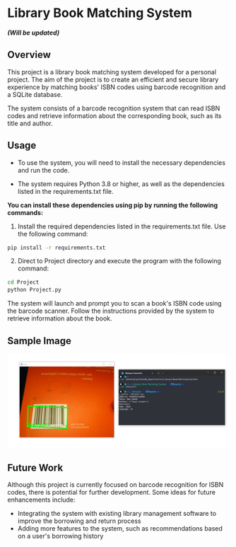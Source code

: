 # Library Book Matching System

***(Will be updated)***

## Overview

This project is a library book matching system developed for a personal project. The aim of the project is to create an efficient and secure library experience by matching books' ISBN codes using barcode recognition and a SQLite database.

The system consists of a barcode recognition system that can read ISBN codes and retrieve information about the corresponding book, such as its title and author.

## Usage

- To use the system, you will need to install the necessary dependencies and run the code.

- The system requires Python 3.8 or higher, as well as the dependencies listed in the requirements.txt file. 

**You can install these dependencies using pip by running the following commands:**

1. Install the required dependencies listed in the requirements.txt file. Use the following command:
```bash
pip install -r requirements.txt
```

2. Direct to Project directory and execute the program with the following command:
```bash
cd Project
python Project.py
```

The system will launch and prompt you to scan a book's ISBN code 
using the barcode scanner. Follow the instructions provided by the system to retrieve information about the book.

## Sample Image

<img src="images/Project-Sample.png">

## Future Work

Although this project is currently focused on barcode recognition for ISBN codes, there is potential for further development. Some ideas for future enhancements include:

- Integrating the system with existing library management software to improve the borrowing and return process
- Adding more features to the system, such as recommendations based on a user's borrowing history